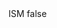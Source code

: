 <?xml version="1.0" encoding="UTF-8"?>
<CustomMetadata xmlns="http://soap.sforce.com/2006/04/metadata">
    <label>ISM</label>
    <protected>false</protected>
</CustomMetadata>
